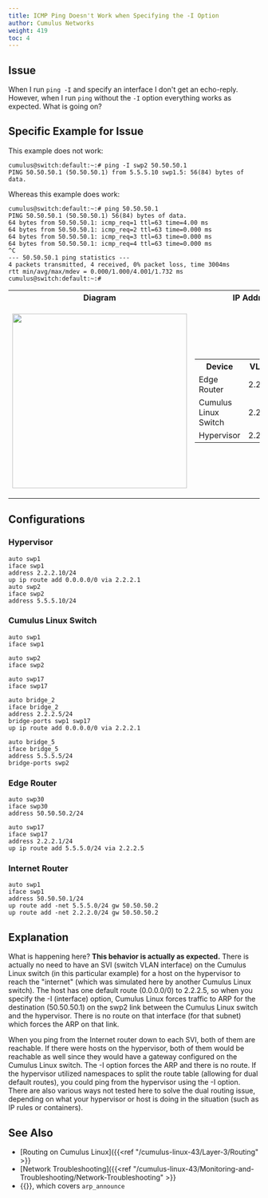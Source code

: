 ```yaml
---
title: ICMP Ping Doesn't Work when Specifying the -I Option
author: Cumulus Networks
weight: 419
toc: 4
---
```


## Issue

When I run `ping -I` and specify an interface I don't get an echo-reply. However, when I run `ping` without the `-I` option everything works as expected. What is going on?

## Specific Example for Issue

This example does not work:

    cumulus@switch:default:~:# ping -I swp2 50.50.50.1
    PING 50.50.50.1 (50.50.50.1) from 5.5.5.10 swp1.5: 56(84) bytes of data.

Whereas this example does work:

    cumulus@switch:default:~:# ping 50.50.50.1
    PING 50.50.50.1 (50.50.50.1) 56(84) bytes of data.
    64 bytes from 50.50.50.1: icmp_req=1 ttl=63 time=4.00 ms
    64 bytes from 50.50.50.1: icmp_req=2 ttl=63 time=0.000 ms
    64 bytes from 50.50.50.1: icmp_req=3 ttl=63 time=0.000 ms
    64 bytes from 50.50.50.1: icmp_req=4 ttl=63 time=0.000 ms
    ^C
    --- 50.50.50.1 ping statistics ---
    4 packets transmitted, 4 received, 0% packet loss, time 3004ms
    rtt min/avg/max/mdev = 0.000/1.000/4.001/1.732 ms
    cumulus@switch:default:~:#

<table>
<colgroup>
<col style="width: 50%" />
<col style="width: 50%" />
</colgroup>
<tbody>
<tr class="odd">
<th>Diagram</th>
<th>IP Addressing</th>
</tr>
<tr class="even">
<td><p><img src="/images/knowledge-base/icmp-ping-I-option.png" width="350" /></p></td>
<td><table>
<tbody>
<tr class="odd">
<th>Device</th>
<th>VLAN 2</th>
<th>VLAN 5</th>
</tr>
<tr class="even">
<td>Edge Router</td>
<td>2.2.2.1</td>
<td>N/A</td>
</tr>
<tr class="odd">
<td>Cumulus Linux Switch</td>
<td>2.2.2.5</td>
<td>5.5.5.5</td>
</tr>
<tr class="even">
<td>Hypervisor</td>
<td>2.2.2.10</td>
<td>5.5.5.10</td>
</tr>
</tbody>
</table></td>
</tr>
</tbody>
</table>

## Configurations

### Hypervisor

    auto swp1
    iface swp1
    address 2.2.2.10/24
    up ip route add 0.0.0.0/0 via 2.2.2.1
    auto swp2
    iface swp2
    address 5.5.5.10/24

### Cumulus Linux Switch

    auto swp1
    iface swp1
    
    auto swp2
    iface swp2
    
    auto swp17
    iface swp17
    
    auto bridge_2
    iface bridge_2
    address 2.2.2.5/24
    bridge-ports swp1 swp17
    up ip route add 0.0.0.0/0 via 2.2.2.1
    
    auto bridge_5
    iface bridge_5
    address 5.5.5.5/24
    bridge-ports swp2

### Edge Router

    auto swp30
    iface swp30
    address 50.50.50.2/24
    
    auto swp17
    iface swp17
    address 2.2.2.1/24
    up ip route add 5.5.5.0/24 via 2.2.2.5

### Internet Router

    auto swp1
    iface swp1
    address 50.50.50.1/24
    up route add -net 5.5.5.0/24 gw 50.50.50.2
    up route add -net 2.2.2.0/24 gw 50.50.50.2

## Explanation

What is happening here? **This behavior is actually as expected.** There
is actually no need to have an SVI (switch VLAN interface) on the
Cumulus Linux switch (in this particular example) for a host on the
hypervisor to reach the "internet" (which was simulated here by another
Cumulus Linux switch). The host has one default route (0.0.0.0/0) to
2.2.2.5, so when you specify the -I (interface) option, Cumulus Linux
forces traffic to ARP for the destination (50.50.50.1) on the swp2 link
between the Cumulus Linux switch and the hypervisor. There is no route
on that interface (for that subnet) which forces the ARP on that link.  

When you ping from the Internet router down to each SVI, both of them
are reachable. If there were hosts on the hypervisor, both of them would
be reachable as well since they would have a gateway configured on the
Cumulus Linux switch. The -I option forces the ARP and there is no
route. If the hypervisor utilized namespaces to split the route table
(allowing for dual default routes), you could ping from the hypervisor
using the -I option. There are also various ways not tested here to
solve the dual routing issue, depending on what your hypervisor or host
is doing in the situation (such as IP rules or containers).

## See Also

- [Routing on Cumulus Linux]({{<ref "/cumulus-linux-43/Layer-3/Routing" >}}
- [Network Troubleshooting]({{<ref "/cumulus-linux-43/Monitoring-and-Troubleshooting/Network-Troubleshooting" >}}
- {{<exlink url="https://www.kernel.org/doc/Documentation/networking/ip-sysctl.txt" text="ip-sysctl on kernel.org">}}, which covers `arp_announce`
